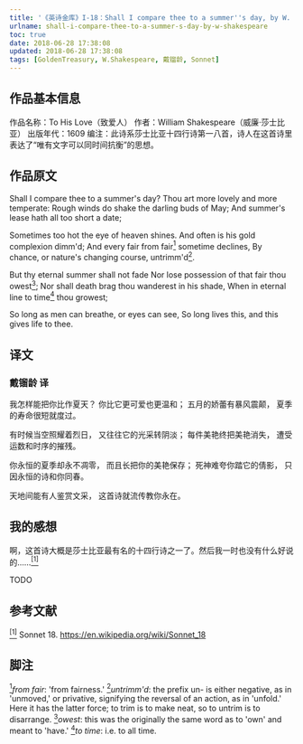 ```yaml
---
title: '《英诗金库》I-18：Shall I compare thee to a summer''s day, by W. Shakespeare'
urlname: shall-i-compare-thee-to-a-summer-s-day-by-w-shakespeare
toc: true
date: 2018-06-28 17:38:08
updated: 2018-06-28 17:38:08
tags: [GoldenTreasury, W.Shakespeare, 戴镏龄, Sonnet]
---
```


## 作品基本信息

作品名称：To His Love（致爱人）
作者：William Shakespeare（威廉·莎士比亚）
出版年代：1609
编注：此诗系莎士比亚十四行诗第一八首，诗人在这首诗里表达了“唯有文字可以同时间抗衡”的思想。

## 作品原文

Shall I compare thee to a summer's day?
Thou art more lovely and more temperate:
Rough winds do shake the darling buds of May;
And summer's lease hath all too short a date;

Sometimes too hot the eye of heaven shines.
And often is his gold complexion dimm'd;
And every fair from fair<a href="#note1" id="note1ref"><sup>1</sup></a> sometime declines,
By chance, or nature's changing course, untrimm'd<a href="#note2" id="note2ref"><sup>2</sup></a>.

But thy eternal summer shall not fade
Nor lose possession of that fair thou owest<a href="#note3" id="note3ref"><sup>3</sup></a>;
Nor shall death brag thou wanderest in his shade,
When in eternal line to time<a href="#note4" id="note4ref"><sup>4</sup></a> thou growest;

So long as men can breathe, or eyes can see,
So long lives this, and this gives life to thee.

## 译文
### 戴镏龄 译

我怎样能把你比作夏天？
你比它更可爱也更温和；
五月的娇蕾有暴风震颠，
夏季的寿命很短就度过。

有时候当空照耀着烈日，
又往往它的光采转阴淡；
每件美艳终把美艳消失，
遭受运数和时序的摧残。

你永恒的夏季却永不凋零，
而且长把你的美艳保存；
死神难夸你踏它的倩影，
只因永恒的诗和你同春。

天地间能有人鉴赏文采，
这首诗就流传教你永在。

## 我的感想

啊，这首诗大概是莎士比亚最有名的十四行诗之一了。然后我一时也没有什么好说的……<a href="#bib1" id="bib1ref"><sup>[1]</sup></a>

TODO

## 参考文献
<a id="bib1" href="#bib1ref"><sup>[1]</sup></a> Sonnet 18. <https://en.wikipedia.org/wiki/Sonnet_18>

## 脚注
<a id="note1" href="#note1ref"><sup>1</sup></a>*from fair*: 'from fairness.'
<a id="note2" href="#note2ref"><sup>2</sup></a>*untrimm'd*: the prefix un- is either negative, as in 'unmoved,' or privative, signifying the reversal of an action, as in 'unfold.' Here it has the latter force; to trim is to make neat, so to untrim is to disarrange.
<a id="note3" href="#note3ref"><sup>3</sup></a>*owest*: this was the originally the same word as to 'own' and meant to 'have.'
<a id="note4" href="#note4ref"><sup>4</sup></a>*to time*: i.e. to all time.
